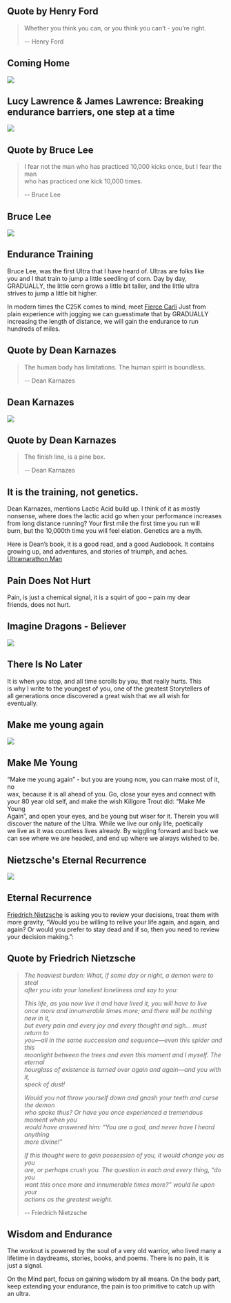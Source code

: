 Quote by Henry Ford
-------------------

> Whether you think you can, or you think you can’t - you’re right.
> 
> \-- Henry Ford

Coming Home
-----------

[![]( /image/yid-k84QxVJd0tI.jpg)](https://www.youtube.com/watch?v=k84QxVJd0tI)

Lucy Lawrence & James Lawrence: Breaking endurance barriers, one step at a time
-------------------------------------------------------------------------------

[![]( /image/yid-WnoziOPQ3HA.jpg)](https://www.youtube.com/watch?v=WnoziOPQ3HA)

Quote by Bruce Lee
------------------

> I fear not the man who has practiced 10,000 kicks once, but I fear the man  
> who has practiced one kick 10,000 times.
> 
> \-- Bruce Lee

Bruce Lee
---------

[![]( /image/yid--U5zA7gNPKo.jpg)](https://www.youtube.com/watch?v=-U5zA7gNPKo)

Endurance Training
------------------

Bruce Lee, was the first Ultra that I have heard of. Ultras are folks like  
you and I that train to jump a little seedling of corn. Day by day,  
GRADUALLY, the little corn grows a little bit taller, and the little ultra  
strives to jump a little bit higher.

In modern times the C25K comes to mind, meet [Fierce Carli](http://carlifierce.com/10-k-downloads/) Just from  
plain experience with jogging we can guesstimate that by GRADUALLY  
increasing the length of distance, we will gain the endurance to run  
hundreds of miles.

Quote by Dean Karnazes
----------------------

> The human body has limitations. The human spirit is boundless.
> 
> \-- Dean Karnazes

Dean Karnazes
-------------

[![]( /image/yid-Mtp65SWoyWc.jpg)](https://www.youtube.com/watch?v=Mtp65SWoyWc)

Quote by Dean Karnazes
----------------------

> The finish line, is a pine box.
> 
> \-- Dean Karnazes

It is the training, not genetics.
---------------------------------

Dean Karnazes, mentions Lactic Acid build up. I think of it as mostly  
nonsense, where does the lactic acid go when your performance increases  
from long distance running? Your first mile the first time you run will  
burn, but the 10,000th time you will feel elation. Genetics are a myth.

Here is Dean’s book, it is a good read, and a good Audiobook. It contains  
growing up, and adventures, and stories of triumph, and aches.  
[Ultramarathon Man](https://www.audible.com/pd/Ultramarathon-Man-Audiobook/B002VA3GIU)

Pain Does Not Hurt
------------------

Pain, is just a chemical signal, it is a squirt of goo – pain my dear  
friends, does not hurt.

Imagine Dragons - Believer
--------------------------

[![]( /image/yid-7wtfhZwyrcc.jpg)](https://www.youtube.com/watch?v=7wtfhZwyrcc)

There Is No Later
-----------------

It is when you stop, and all time scrolls by you, that really hurts. This  
is why I write to the youngest of you, one of the greatest Storytellers of  
all generations once discovered a great wish that we all wish for  
eventually.

Make me young again
-------------------

[![]( /image/yid-wxmRulRQsLc.jpg)](https://www.youtube.com/watch?v=wxmRulRQsLc)

Make Me Young
-------------

“Make me young again” - but you are young now, you can make most of it, no  
wax, because it is all ahead of you. Go, close your eyes and connect with  
your 80 year old self, and make the wish Killgore Trout did: “Make Me Young  
Again”, and open your eyes, and be young but wiser for it. Therein you will  
discover the nature of the Ultra. While we live our only life, poetically  
we live as it was countless lives already. By wiggling forward and back we  
can see where we are headed, and end up where we always wished to be.

Nietzsche's Eternal Recurrence
------------------------------

[![]( /image/yid-EknD3KRtgDk.jpg)](https://www.youtube.com/watch?v=EknD3KRtgDk)

Eternal Recurrence
------------------

[Friedrich Nietzsche](https://en.wikipedia.org/wiki/Friedrich_Nietzsche) is asking you to review your decisions, treat them with more gravity, “Would you be willing to relive your life again, and again, and again? Or would you prefer to stay dead and if so, then you need to review your decision making.”:

Quote by Friedrich Nietzsche
----------------------------

> _The heaviest burden: What, if some day or night, a demon were to steal  
> after you into your loneliest loneliness and say to you:_
> 
> _This life, as you now live it and have lived it, you will have to live  
> once more and innumerable times more; and there will be nothing new in it,  
> but every pain and every joy and every thought and sigh… must return to  
> you—all in the same succession and sequence—even this spider and this  
> moonlight between the trees and even this moment and I myself. The eternal  
> hourglass of existence is turned over again and again—and you with it,  
> speck of dust!_
> 
> _Would you not throw yourself down and gnash your teeth and curse the demon  
> who spoke thus? Or have you once experienced a tremendous moment when you  
> would have answered him: “You are a god, and never have I heard anything  
> more divine!”_
> 
> _If this thought were to gain possession of you, it would change you as you  
> are, or perhaps crush you. The question in each and every thing, “do you  
> want this once more and innumerable times more?” would lie upon your  
> actions as the greatest weight._
> 
> \-- Friedrich Nietzsche

Wisdom and Endurance
--------------------

The workout is powered by the soul of a very old warrior, who lived many a  
lifetime in daydreams, stories, books, and poems. There is no pain, it is  
just a signal.

On the Mind part, focus on gaining wisdom by all means. On the body part,  
keep extending your endurance, the pain is too primitive to catch up with  
an ultra.
